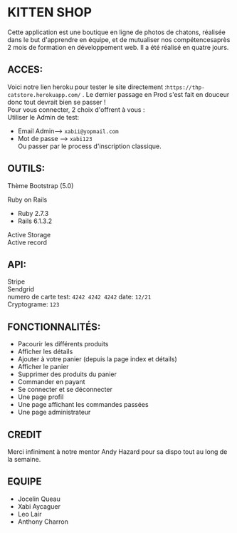 # KITTEN SHOP

Cette application est une boutique en ligne de photos de chatons, réalisée dans le but d'apprendre en équipe, et de mutualiser nos compétencesaprès 2 mois de formation en développement web. Il a été réalisé en quatre jours.  

## ACCES:

Voici notre lien heroku pour tester le site directement :`https://thp-catstore.herokuapp.com/` . Le dernier passage en Prod s'est fait en douceur donc tout devrait bien se passer !  
Pour vous connecter, 2 choix d'offrent à vous :  
Utiliser le Admin de test:  
* Email Admin--> `xabii@yopmail.com`  
* Mot de passe --> `xabi123`  
Ou passer par le process d'inscription classique.  

## OUTILS:

Thème Bootstrap (5.0)  

Ruby on Rails  
- Ruby 2.7.3  
- Rails 6.1.3.2  

Active Storage  
Active record  


## API:

Stripe  
Sendgrid  
numero de carte test: `4242 4242 4242` 
date: `12/21`   
Cryptograme: `123` 

## FONCTIONNALITÉS:

 - Pacourir les différents produits  
 - Afficher les détails  
 - Ajouter à votre panier (depuis la page index et détails)  
 - Afficher le panier  
 - Supprimer des produits du panier  
 - Commander en payant  
 - Se connecter et se déconnecter  
 - Une page profil  
 - Une page affichant les commandes passées  
 - Une page administrateur   

## CREDIT
Merci infiniment à notre mentor Andy Hazard pour sa dispo tout au long de la semaine.  

## EQUIPE

- Jocelin Queau   
- Xabi Aycaguer  
- Leo Lair   
- Anthony Charron  
